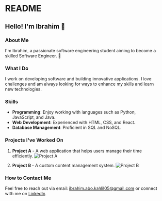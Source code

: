 # README

## Hello! I'm Ibrahim 👋

### About Me
I'm Ibrahim, a passionate software engineering student aiming to become a skilled Software Engineer. 💪

### What I Do
I work on developing software and building innovative applications. I love challenges and am always looking for ways to enhance my skills and learn new technologies.

### Skills
- **Programming**: Enjoy working with languages such as Python, JavaScript, and Java.
- **Web Development**: Experienced with HTML, CSS, and React.
- **Database Management**: Proficient in SQL and NoSQL.

### Projects I've Worked On
1. **Project A** - A web application that helps users manage their time efficiently.
   ![Project A](https://media4.giphy.com/media/v1.Y2lkPTc5MGI3NjExbDJmZjl5bXB4eHUzejVubm1sc29uaDNjZ3B4dnBzN2k3Njd4em1reCZlcD12MV9pbnRlcm5hbF9naWZfYnlfaWQmY3Q9Zw/bGgsc5mWoryfgKBx1u/giphy.webp)
   
2. **Project B** - A custom content management system.
   ![Project B](https://media3.giphy.com/media/v1.Y2lkPTc5MGI3NjExZTE2ZjRtbndlMWE0NzFmc2F1eGNvcGZ5cTRzM2FlaWIxcmp1aDJhZiZlcD12MV9pbnRlcm5hbF9naWZfYnlfaWQmY3Q9Zw/KGhpQ5NMoWKQurlHwI/giphy.webp)

### How to Contact Me
Feel free to reach out via email: [ibrahim.abo.kahlil05@gmail.com](ibrahim.abo.kahlil05@gmail.com) or connect with me on [LinkedIn](https://www.linkedin.com/in/ebrahim-gad-3b0484235/).

